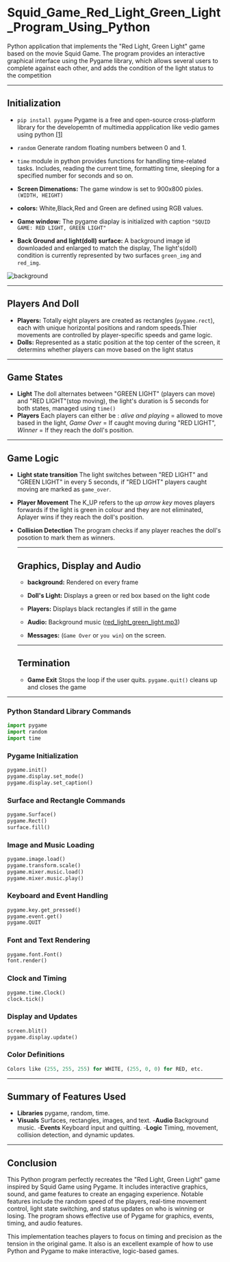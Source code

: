
# Squid_Game_Red_Light_Green_Light_Program_Using_Python
Python application that implements the  "Red Light, Green Light" game based on the movie Squid Game. The program provides an interactive graphical interface using the Pygame library, which allows several users to complete against each other, and adds the condition of the light status to the competition


___
## Initialization

- `pip install pygame`
Pygame is a free and open-source cross-platform library for the developemtn of multimedia appplication like vedio games using python [[1]](https://www.geeksforgeeks.org/how-to-install-pygame-in-windows/)

- `random` Generate random floating numbers between 0 and 1.
- `time` module in python provides functions for handling time-related tasks. Includes,
      reading the current time,
      formatting time,
      sleeping for a specified number for seconds and so on.

- **Screen Dimenations:** The game window is set to 900x800 pixles.`(WIDTH, HEIGHT)`
- **colors:** White,Black,Red and Green are defined using RGB values.
- **Game window:** The pygame diaplay is initialized with caption `"SQUID GAME: RED LIGHT, GREEN LIGHT"`
- **Back Ground and light(doll) surface:** A background image id downloaded and enlarged to match the display, The light's(doll) condition is currently represented by two surfaces `green_img` and `red_img`.

![background](https://github.com/user-attachments/assets/29d2c001-1c7d-4a9d-93ef-9ae2949dc257)

___
## Players And Doll

- **Players:** Totally eight players are created as rectangles (`pygame.rect`), each with unique horizontal positions and random speeds.Thier movements are controlled by player-specific speeds and game logic.
- **Dolls:** Represented as a static position at the top center of the screen, it determins whether players can move based on the light status


___

## Game States

- **Light** The doll alternates between "GREEN LIGHT" (players can move) and "RED LIGHT"(stop moving), the light's duration is 5 seconds for both states, managed using `time()`
- **Players** Each players can either be : *alive and playing* = allowed to move based in the light, *Game Over* = If caught moving during "RED LIGHT", *Winner* = If they reach the doll's position.

___

## Game Logic 

- **Light state transition** The light switches between "RED LIGHT" and "GREEN LIGHT" in every 5 seconds, if "RED LIGHT" players caught moving are marked as `game_over`.
- **Player Movement** The K_UP refers to the *up arrow key* moves players forwards if the light is green in colour and they are not eliminated, Aplayer wins if they reach the doll's position.
- **Collision Detection** The program checks if any player reaches the doll's posotion to mark them as winners.

  ___

  ## Graphics, Display and Audio

  - **background:** Rendered on every frame
  - **Doll's Light:** Displays a green or red box based on the light code
  - **Players:** Displays black rectangles if still in the game
  - **Audio:** Background music ([red_light_green_light.mp3](c:\Users\rdeva\Downloads\red_light_green_light.mp3))

  - **Messages:** (`Game Over` or `you win`) on the screen.

  ___

  ## Termination

  - **Game Exit** Stops the loop if the user quits. `pygame.quit()` cleans up and closes the game

___

### Python Standard Library Commands
```python
import pygame
import random
import time
```
### Pygame Initialization
```python
pygame.init()
pygame.display.set_mode()
pygame.display.set_caption()
```
### Surface and Rectangle Commands
```python
pygame.Surface()
pygame.Rect()
surface.fill()
```
### Image and Music Loading
```python
pygame.image.load()
pygame.transform.scale()
pygame.mixer.music.load()
pygame.mixer.music.play()
```
### Keyboard and Event Handling
```python
pygame.key.get_pressed()
pygame.event.get()
pygame.QUIT
```
### Font and Text Rendering
```python
pygame.font.Font()
font.render()
```
### Clock and Timing
```python
pygame.time.Clock()
clock.tick()
```
### Display and Updates
```python
screen.blit()
pygame.display.update()
```
### Color Definitions
```python
Colors like (255, 255, 255) for WHITE, (255, 0, 0) for RED, etc.
```

___

## Summary of Features Used
- **Libraries** pygame, random, time.
- **Visuals** Surfaces, rectangles, images, and text.
-**Audio** Background music.
-**Events** Keyboard input and quitting.
  -**Logic** Timing, movement, collision detection, and dynamic updates.

___

## Conclusion 

This Python program perfectly recreates the "Red Light, Green Light" game inspired by Squid Game using Pygame. It includes interactive graphics, sound, and game features to create an engaging experience. Notable features include the random speed of the players, real-time movement control, light state switching, and status updates on who is winning or losing. The program shows effective use of Pygame for graphics, events, timing, and audio features.

This implementation teaches players to focus on timing and precision as the tension in the original game. It also is an excellent example of how to use Python and Pygame to make interactive, logic-based games.
  

  

